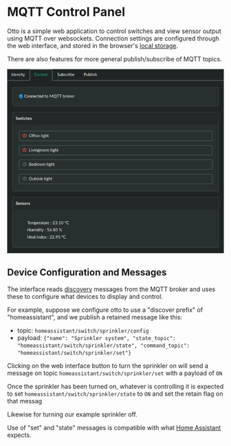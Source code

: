 # MQTT Control Panel

Otto is a simple web application to control switches and view sensor output using MQTT over websockets. Connection settings are configured through the web interface, and stored in the browser's [local storage](https://developer.mozilla.org/en-US/docs/Web/API/Web_Storage_API).

There are also features for more general publish/subscribe of MQTT topics.

![screenshot](screenshot.png)


## Device Configuration and Messages

The interface reads [discovery](https://www.home-assistant.io/docs/mqtt/discovery/) messages from the MQTT broker and uses these to configure what devices to display and control.

For example, suppose we configure otto to use a "discover prefix" of "homeassistant", and we publish a retained message like this:

* topic: `homeassistant/switch/sprinkler/config`
* payload: `{"name": "Sprinkler system", "state_topic": "homeassistant/switch/sprinkler/state", "command_topic": "homeassistant/switch/sprinkler/set"}`

Clicking on the web interface button to turn the sprinkler on will send a message on topic `homeassistant/switch/sprinkler/set` with a payload of `ON`

Once the sprinkler has been turned on, whatever is controlling it is expected to set `homeassistant/switch/sprinkler/state` to `ON` and set the retain flag on that messag

Likewise for turning our example sprinkler off.

Use of "set" and "state" messages is compatible with what [Home Assistant](https://www.home-assistant.io/components/switch.mqtt/) expects.
